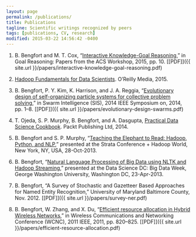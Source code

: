 ```yaml
---
layout: page
permalink: /publications/
title: Publications
tagline: Scientific writings recognized by peers
tags: [publications, CV, research]
modified: 2015-03-22 14:56:42 -0400
---
```


1. B. Bengfort and M. T. Cox, “[Interactive Knowledge-Goal Reasoning](http://www.cc.gatech.edu/~svattam/goal-reasoning/papers.html),” in Goal Reasoning: Papers from the ACS Workshop, 2015, pp. 10. [[PDF]]({{ site.url }}/papers/interactive-knowledge-goal-reasoning.pdf)


2. [Hadoop Fundamentals for Data Scientists](http://shop.oreilly.com/product/0636920035183.do). O’Reilly Media, 2015.

3. B. Bengfort, P. Y. Kim, K. Harrison, and J. A. Reggia, “[Evolutionary design of self-organizing particle systems for collective problem solving](http://ieeexplore.ieee.org/xpl/articleDetails.jsp?arnumber=7011790&punumber%3D6999010%26sortType%3Dasc_p_Sequence%26filter%3DAND%28p_IS_Number%3A7011763%29%26pageNumber%3D2),” in Swarm Intelligence (SIS), 2014 IEEE Symposium on, 2014, pp. 1–8. [[PDF]]({{ site.url }}/papers/evolutionary-design-swarms.pdf)

4. T. Ojeda, S. P. Murphy, B. Bengfort, and A. Dasgupta, [Practical Data Science Cookbook](https://www.packtpub.com/big-data-and-business-intelligence/practical-data-science-cookbook). Packt Publishing Ltd, 2014.

5. B. Bengfort and S. P. Murphy, “[Teaching the Elephant to Read: Hadoop, Python, and NLP](http://strataconf.com/stratany2013/public/schedule/detail/30806),” presented at the Strata Conference + Hadoop World, New York, NY, USA, 28-Oct-2013.

6. B. Bengfort, “[Natural Language Processing of Big Data using NLTK and Hadoop Streaming](http://www.meetup.com/Data-Science-DC/events/109386702/),” presented at the Data Science DC: Big Data Week, George Washington University, Washington DC, 23-Apr-2013.

7. B. Bengfort, “A Survey of Stochastic and Gazetteer Based Approaches for Named Entity Recognition,” University of Maryland Baltimore County, Nov. 2012. [[PDF]]({{ site.url }}/papers/survey-ner.pdf)

8. B. Bengfort, W. Zhang, and X. Du, “[Efficient resource allocation in Hybrid Wireless Networks](http://ieeexplore.ieee.org/xpl/login.jsp?tp=&arnumber=5779238&url=http%3A%2F%2Fieeexplore.ieee.org%2Fxpls%2Fabs_all.jsp%3Farnumber%3D5779238),” in Wireless Communications and Networking Conference (WCNC), 2011 IEEE, 2011, pp. 820–825. [[PDF]]({{ site.url }}/papers/efficient-resource-allocation.pdf)
